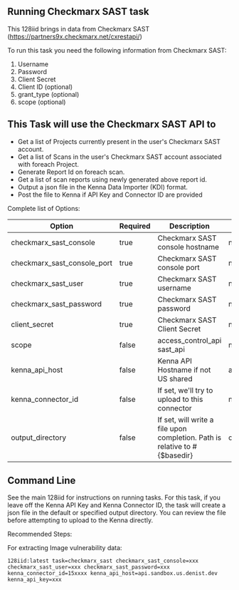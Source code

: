## Running Checkmarx SAST task

This 128iid brings in data from Checkmarx SAST (https://partners9x.checkmarx.net/cxrestapi/)

To run this task you need the following information from Checkmarx SAST:

1. Username
2. Password
3. Client Secret
4. Client ID (optional)
5. grant_type (optional)
6. scope (optional)

## This Task will use the Checkmarx SAST API to

- Get a list of Projects currently present in the user's Checkmarx SAST account.
- Get a list of Scans in the user's Checkmarx SAST account associated with foreach Project.
- Generate Report Id on foreach scan.
- Get a list of scan reports using newly generated above report id.
- Output a json file in the Kenna Data Importer (KDI) format.
- Post the file to Kenna if API Key and Connector ID are provided


Complete list of Options:

| Option | Required | Description | default |
| --- | --- | --- | --- |
| checkmarx_sast_console | true | Checkmarx SAST console hostname | n/a |
| checkmarx_sast_console_port | true | Checkmarx SAST console port | n/a |
| checkmarx_sast_user | true | Checkmarx SAST username | n/a |
| checkmarx_sast_password | true | Checkmarx SAST password | n/a |
| client_secret | true | Checkmarx SAST Client Secret | n/a |
| scope | false | access_control_api sast_api | n/a |
| kenna_api_host | false | Kenna API Hostname if not US shared | api.denist.dev |
| kenna_connector_id | false | If set, we'll try to upload to this connector | n/a |
| output_directory | false | If set, will write a file upon completion. Path is relative to #{$basedir} | output/checkmarx_sast |

## Command Line

See the main 128iid for instructions on running tasks. For this task, if you leave off the Kenna API Key and Kenna Connector ID, the task will create a json file in the default or specified output directory. You can review the file before attempting to upload to the Kenna directly.

Recommended Steps:

For extracting Image vulnerability data:

    128iid:latest task=checkmarx_sast checkmarx_sast_console=xxx checkmarx_sast_user=xxx checkmarx_sast_password=xxx 
    kenna_connector_id=15xxxx kenna_api_host=api.sandbox.us.denist.dev kenna_api_key=xxx
